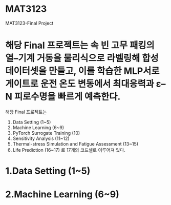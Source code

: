 # MAT3123
MAT3123-Final Project

# 해당 Final 프로젝트는 속 빈 고무 패킹의 열–기계 거동을 물리식으로 라벨링해 합성 데이터셋을 만들고, 이를 학습한 MLP서로게이트로 운전 온도 변동에서 최대응력과 ε–N 피로수명을 빠르게 예측한다.
해당 Final 프로젝트는
1. Data Setting (1~5)
2. Machine Learning (6~9)
3. PyTorch Surrogate Training (10)
4. Sensitivity Analysis (11~12)
5. Thermal-stress Simulation and Fatigue Assessment (13~15)
6. Life Prediction (16~17)
로 17개의 코드셀로 이루어져 있다.

# 1.Data Setting (1~5)

# 2.Machine Learning (6~9)

